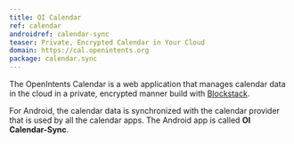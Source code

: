 ```yaml
---
title: OI Calendar
ref: calendar
androidref: calendar-sync
teaser: Private, Encrypted Calendar in Your Cloud
domain: https://cal.openintents.org
package: calendar.sync
---
```


The OpenIntents Calendar is a web application that manages calendar data in the cloud
in a private, encrypted manner build with [Blockstack](https://blockstack.org).

For Android, the calendar data is synchronized with the calendar provider that is used by all the calendar apps. The Android app is called **OI Calendar-Sync**.
